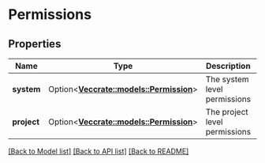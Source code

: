 # Permissions

## Properties

Name | Type | Description | Notes
------------ | ------------- | ------------- | -------------
**system** | Option<[**Vec<crate::models::Permission>**](Permission.md)> | The system level permissions | [optional]
**project** | Option<[**Vec<crate::models::Permission>**](Permission.md)> | The project level permissions | [optional]

[[Back to Model list]](../README.md#documentation-for-models) [[Back to API list]](../README.md#documentation-for-api-endpoints) [[Back to README]](../README.md)


